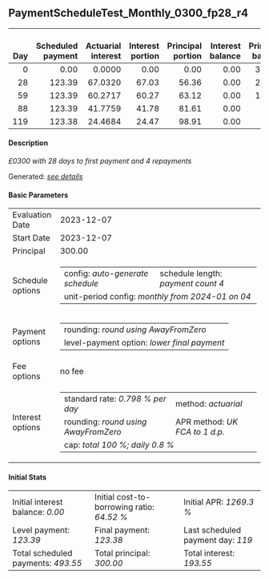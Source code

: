 <h2>PaymentScheduleTest_Monthly_0300_fp28_r4</h2>
<table>
    <thead style="vertical-align: bottom;">
        <th style="text-align: right;">Day</th>
        <th style="text-align: right;">Scheduled payment</th>
        <th style="text-align: right;">Actuarial interest</th>
        <th style="text-align: right;">Interest portion</th>
        <th style="text-align: right;">Principal portion</th>
        <th style="text-align: right;">Interest balance</th>
        <th style="text-align: right;">Principal balance</th>
        <th style="text-align: right;">Total actuarial interest</th>
        <th style="text-align: right;">Total interest</th>
        <th style="text-align: right;">Total principal</th>
    </thead>
    <tr style="text-align: right;">
        <td class="ci00">0</td>
        <td class="ci01" style="white-space: nowrap;">0.00</td>
        <td class="ci02">0.0000</td>
        <td class="ci03">0.00</td>
        <td class="ci04">0.00</td>
        <td class="ci05">0.00</td>
        <td class="ci06">300.00</td>
        <td class="ci07">0.0000</td>
        <td class="ci08">0.00</td>
        <td class="ci09">0.00</td>
    </tr>
    <tr style="text-align: right;">
        <td class="ci00">28</td>
        <td class="ci01" style="white-space: nowrap;">123.39</td>
        <td class="ci02">67.0320</td>
        <td class="ci03">67.03</td>
        <td class="ci04">56.36</td>
        <td class="ci05">0.00</td>
        <td class="ci06">243.64</td>
        <td class="ci07">67.0320</td>
        <td class="ci08">67.03</td>
        <td class="ci09">56.36</td>
    </tr>
    <tr style="text-align: right;">
        <td class="ci00">59</td>
        <td class="ci01" style="white-space: nowrap;">123.39</td>
        <td class="ci02">60.2717</td>
        <td class="ci03">60.27</td>
        <td class="ci04">63.12</td>
        <td class="ci05">0.00</td>
        <td class="ci06">180.52</td>
        <td class="ci07">127.3037</td>
        <td class="ci08">127.30</td>
        <td class="ci09">119.48</td>
    </tr>
    <tr style="text-align: right;">
        <td class="ci00">88</td>
        <td class="ci01" style="white-space: nowrap;">123.39</td>
        <td class="ci02">41.7759</td>
        <td class="ci03">41.78</td>
        <td class="ci04">81.61</td>
        <td class="ci05">0.00</td>
        <td class="ci06">98.91</td>
        <td class="ci07">169.0796</td>
        <td class="ci08">169.08</td>
        <td class="ci09">201.09</td>
    </tr>
    <tr style="text-align: right;">
        <td class="ci00">119</td>
        <td class="ci01" style="white-space: nowrap;">123.38</td>
        <td class="ci02">24.4684</td>
        <td class="ci03">24.47</td>
        <td class="ci04">98.91</td>
        <td class="ci05">0.00</td>
        <td class="ci06">0.00</td>
        <td class="ci07">193.5480</td>
        <td class="ci08">193.55</td>
        <td class="ci09">300.00</td>
    </tr>
</table>
<h4>Description</h4>
<p><i>£0300 with 28 days to first payment and 4 repayments</i></p>
<p>Generated: <i><a href="../GeneratedDate.html">see details</a></i></p>
<h4>Basic Parameters</h4>
<table>
    <tr>
        <td>Evaluation Date</td>
        <td>2023-12-07</td>
    </tr>
    <tr>
        <td>Start Date</td>
        <td>2023-12-07</td>
    </tr>
    <tr>
        <td>Principal</td>
        <td>300.00</td>
    </tr>
    <tr>
        <td>Schedule options</td>
        <td>
            <table>
                <tr>
                    <td>config: <i>auto-generate schedule</i></td>
                    <td>schedule length: <i><i>payment count</i> 4</i></td>
                </tr>
                <tr>
                    <td colspan="2" style="white-space: nowrap;">unit-period config: <i>monthly from 2024-01 on 04</i></td>
                </tr>
            </table>
        </td>
    </tr>
    <tr>
        <td>Payment options</td>
        <td>
            <table>
                <tr>
                    <td>rounding: <i>round using AwayFromZero</i></td>
                </tr>
                <tr>
                    <td>level-payment option: <i>lower&nbsp;final&nbsp;payment</i></td>
                </tr>
            </table>
        </td>
    </tr>
    <tr>
        <td>Fee options</td>
        <td>no fee
        </td>
    </tr>
    <tr>
        <td>Interest options</td>
        <td>
            <table>
                <tr>
                    <td>standard rate: <i>0.798 % per day</i></td>
                    <td>method: <i>actuarial</i></td>
                </tr>
                <tr>
                    <td>rounding: <i>round using AwayFromZero</i></td>
                    <td>APR method: <i>UK FCA to 1 d.p.</i></td>
                </tr>
                <tr>
                    <td colspan="2">cap: <i>total 100 %; daily 0.8 %</td>
                </tr>
            </table>
        </td>
    </tr>
</table>
<h4>Initial Stats</h4>
<table>
    <tr>
        <td>Initial interest balance: <i>0.00</i></td>
        <td>Initial cost-to-borrowing ratio: <i>64.52 %</i></td>
        <td>Initial APR: <i>1269.3 %</i></td>
    </tr>
    <tr>
        <td>Level payment: <i>123.39</i></td>
        <td>Final payment: <i>123.38</i></td>
        <td>Last scheduled payment day: <i>119</i></td>
    </tr>
    <tr>
        <td>Total scheduled payments: <i>493.55</i></td>
        <td>Total principal: <i>300.00</i></td>
        <td>Total interest: <i>193.55</i></td>
    </tr>
</table>